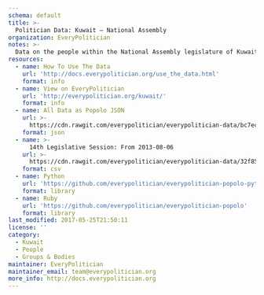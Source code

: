 ```yaml
---
schema: default
title: >-
  Politician Data: Kuwait — National Assembly
organization: EveryPolitician
notes: >-
  Data on the people within the National Assembly legislature of Kuwait.
resources:
  - name: How To Use The Data
    url: 'http://docs.everypolitician.org/use_the_data.html'
    format: info
  - name: View on EveryPolitician
    url: 'http://everypolitician.org/kuwait/'
    format: info
  - name: All Data as Popolo JSON
    url: >-
      https://cdn.rawgit.com/everypolitician/everypolitician-data/bc7ec0bdabdf77deaa6204d6465af8b9d88a3993/data/Kuwait/National_Assembly/ep-popolo-v1.0.json
    format: json
  - name: >-
      14th Legislative Session: From 2013-08-06
    url: >-
      https://cdn.rawgit.com/everypolitician/everypolitician-data/32f856c3f2da04bdb00b847047fc2f022fa63956/data/Kuwait/National_Assembly/term-14.csv
    format: csv
  - name: Python
    url: 'https://github.com/everypolitician/everypolitician-popolo-python'
    format: library
  - name: Ruby
    url: 'https://github.com/everypolitician/everypolitician-popolo'
    format: library
last_modified: 2017-05-25T21:50:11
license: ''
category:
  - Kuwait
  - People
  - Groups & Bodies
maintainer: EveryPolitician
maintainer_email: team@everypolitician.org
more_info: http://docs.everypolitician.org
---
```

